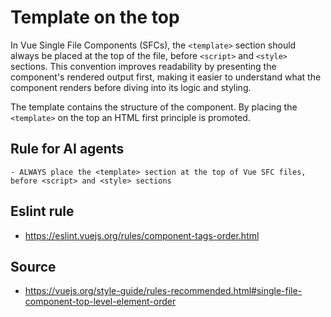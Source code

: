 # Template on the top

In Vue Single File Components (SFCs), the `<template>` section should always be placed at the top of the file, before `<script>` and `<style>` sections. This convention improves readability by presenting the component's rendered output first, making it easier to understand what the component renders before diving into its logic and styling.

The template contains the structure of the component. By placing the `<template>` on the top an HTML first principle is promoted.

## Rule for AI agents

```
- ALWAYS place the <template> section at the top of Vue SFC files, before <script> and <style> sections
```

## Eslint rule

- https://eslint.vuejs.org/rules/component-tags-order.html

## Source

- https://vuejs.org/style-guide/rules-recommended.html#single-file-component-top-level-element-order
